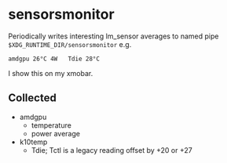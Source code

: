 # sensorsmonitor

Periodically writes interesting lm_sensor averages to named pipe `$XDG_RUNTIME_DIR/sensorsmonitor` e.g.

```
amdgpu 26°C 4W   Tdie 28°C
```

I show this on my xmobar.

## Collected
- amdgpu
  - temperature
  - power average
- k10temp
  - Tdie; Tctl is a legacy reading offset by +20 or +27
